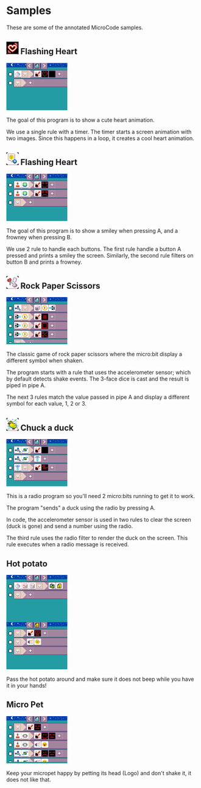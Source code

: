 # Samples

These are some of the annotated MicroCode
samples.

## ![Flashing Heart icon](./images/icon_sample_flashing_heart.png) Flashing Heart

![Flashing Heart MicroCode program](./images/sample_flashing_heart.png)

The goal of this program is to show a cute heart animation.

We use a single rule with a timer. The timer starts a screen animation
with two images. Since this happens in a loop, it creates a cool heart animation.

## ![Smiley Buttons icon](./images/icon_sample_smiley_buttons.png) Flashing Heart

![Smiley Buttons MicroCode program](./images/sample_smiley_buttons.png)

The goal of this program is to show a smiley
when pressing A, and a frowney when
pressing B.

We use 2 rule to handle each buttons. The first rule
handle a button A pressed and prints a smiley the screen. Similarly, the second rule filters on button B
and prints a frowney.

## ![Rock Paper Scissors icon](./images/icon_sample_rock_paper_scissors.png) Rock Paper Scissors

![Rock Paper Scissors MicroCode program](./images/sample_rock_paper_scissors.png)

The classic game of rock paper scissors
where the micro:bit display a different
symbol when shaken.

The program starts with a rule that uses
the accelerometer sensor; which by default 
detects shake events. The 3-face dice is cast
and the result is piped in pipe A.

The next 3 rules match the value passed in pipe A
and display a different symbol for each value, 1, 2 or 3.

## ![Chuck a duck icon](./images/icon_sample_chuck_a_duck.png) Chuck a duck

![Chuck a duck MicroCode program](./images/sample_chuck_a_duck.png)

This is a radio program so you'll need 2 micro:bits running to get it to work.

The program "sends" a duck using the radio
by pressing A.

In code, the accelerometer sensor is used
in two rules to clear the screen (duck is gone)
and send a number using the radio.

The third rule uses the radio filter to render
the duck on the screen. This rule executes
when a radio message is received.

## Hot potato

![Hot potato MicroCode program](./images/sample_hot_potato.png)

Pass the hot potato around and make
sure it does not beep while you have it 
in your hands!

## Micro Pet

![Pet Hamster MicroCode program](./images/sample_pet_hamster.png)

Keep your micropet happy by petting
its head (Logo) and don't shake it, it does not like that.
